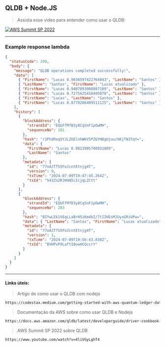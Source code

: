 ## QLDB + Node.JS

> Assista esse video para entender como usar o QLDB:

[![AWS Summit SP 2022](https://img.youtube.com/vi/4liVGyLghT4/0.jpg)](https://www.youtube.com/watch?v=4liVGyLghT4)

---

### Example response lambda

```json
{
  "statusCode": 200,
  "body": {
    "message": "QLDB operations completed successfully!",
    "data": [
      { "FirstName": "Lucas 0.9036597422764843", "LastName": "Santos" },
      { "LastName": "Santos", "FirstName": "Lucas atualizado" },
      { "FirstName": "Lucas 0.9407893008807109", "LastName": "Santos" },
      { "FirstName": "Lucas 0.7275625410495878", "LastName": "Santos" },
      { "FirstName": "Lucas", "LastName": "Santos" },
      { "FirstName": "Lucas 0.8778286409511125", "LastName": "Santos" }
    ],
    "history": [
      {
        "blockAddress": {
          "strandId": "EQGFfMfB3y8CqSnF1pOwMH",
          "sequenceNo": 181
        },
        "hash": "r2PhdRoq5YJLZOElnhWKV5PZGYHDgUjuu/bKjTN3TqY=",
        "data": {
          "FirstName": "Lucas 0.9813905700931809",
          "LastName": "Santos"
        },
        "metadata": {
          "id": "77oAJTfS5FoJcntEtnjg4T",
          "version": 0,
          "txTime": "2024-07-09T19:47:45.264Z",
          "txId": "543Zn2RJH9A5cIcjqLZCtt"
        }
      },
      {
        "blockAddress": {
          "strandId": "EQGFfMfB3y8CqSnF1pOwMH",
          "sequenceNo": 203
        },
        "hash": "BIYwLEk1VEqLLaBrH5iKm4bI/7tIIHEsMJUyxGRiUPw=",
        "data": { "LastName": "Santos", "FirstName": "Lucas atualizado" },
        "metadata": {
          "id": "77oAJTfS5FoJcntEtnjg4T",
          "version": 1,
          "txTime": "2024-07-09T19:56:43.830Z",
          "txId": "BVHPvPXLaftI8owHCQccrY"
        }
      }
    ]
  }
}
```

---

#### Links úteis:

> Artigo de como usar o QLDB com nodejs

```bash
https://codestax.medium.com/getting-started-with-aws-quantum-ledger-database-418b52aadbeb
```

> Documentação da AWS sobre como usar QLDB e Nodejs

```bash
https://docs.aws.amazon.com/qldb/latest/developerguide/driver-cookbook-nodejs.html#cookbook-nodejs.crud.inserting
```

> AWS Summit SP 2022 sobre QLDB

```bash
https://www.youtube.com/watch?v=4liVGyLghT4
```
